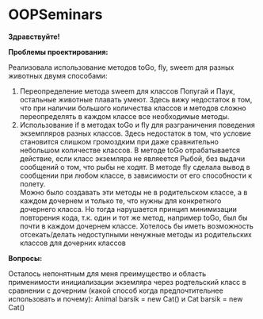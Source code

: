 # OOPSeminars
**Здравствуйте!**  

**Проблемы проектирования:**  

Реализовала использование методов toGo, fly, sweem для разных животных двумя способами:
1) Переопределение метода sweem для классов Попугай и Паук, остальные животные плавать умеют. Здесь вижу недостаток в том, что при наличии большого количества классов и методов сложно переопределять в каждом классе все необходимые методы.  
2) Использование if в методах toGo и fly для разграничения поведения экземпляров разных классов. Здесь недостаток в том, что условие становится слишком громоздким при даже сравнительно небольшом количестве классов.
   В методе toGo отрабатывается действие, если класс экземляра не являеется Рыбой, без выдачи сообщений о том, что рыбы не ходят. В методе fly сделала вывод в сообщении при любом классе, в зависимости от его способности к полету.  
Можно было создавать эти методы не в родительском классе, а в каждом дочернем и только те, что нужны для конкретного дочернего класса. Но тогда нарушается принцип минимизации повторения кода, т.к. один и тот же метод, например toGo, был бы почти в каждом дочернем классе.
Хотелось бы иметь возможность отсекать/делать недоступными ненужные методы из родительских классов для дочерних классов  

**Вопросы:**  

Осталось непонятным для меня преимущество и область применимости инициализации экземляра через родтельский класс в сравнении с дочерним (какой способ когда предпочтительнее использовать и почему):
Animal barsik = new Cat() и Cat barsik = new Cat()
